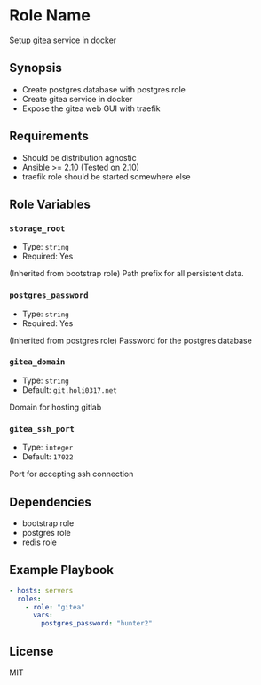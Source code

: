 # Role Name

Setup [gitea] service in docker

[gitea]: https://docs.gitea.io/en-us/

## Synopsis

- Create postgres database with postgres role
- Create gitea service in docker
- Expose the gitea web GUI with traefik

## Requirements

- Should be distribution agnostic
- Ansible >= 2.10 (Tested on 2.10)
- traefik role should be started somewhere else

## Role Variables

### `storage_root`

- Type: `string`
- Required: Yes

(Inherited from bootstrap role) Path prefix for all persistent data.

### `postgres_password`

- Type: `string`
- Required: Yes

(Inherited from postgres role) Password for the postgres database

### `gitea_domain`

- Type: `string`
- Default: `git.holi0317.net`

Domain for hosting gitlab

### `gitea_ssh_port`

- Type: `integer`
- Default: `17022`

Port for accepting ssh connection

## Dependencies

- bootstrap role
- postgres role
- redis role

## Example Playbook

```yaml
- hosts: servers
  roles:
    - role: "gitea"
      vars:
        postgres_password: "hunter2"
```

## License

MIT
